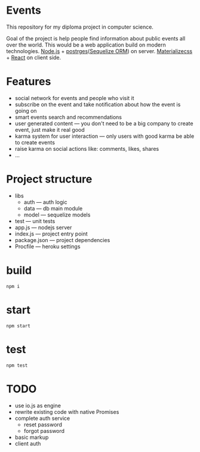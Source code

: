 Events
===

This repository for my diploma project in computer science.

Goal of the project is help people find information about public events all over the world. This would be a web application build on modern technologies. [Node.js](http://nodejs.org) + [postrges](http://www.postgresql.org)([Sequelize ORM](http://sequelizejs.com)) on server. [Materializecss](http://materializecss.com) + [React](http://facebook.github.io/react/) on client side.

Features
===
- social network for events and people who visit it
- subscribe on the event and take notification about how the event is going on
- smart events search and recommendations
- user generated content — you don't need to be a big company to create event, just make it real good
- karma system for user interaction — only users with good karma be able to create events
- raise karma on social actions like: comments, likes, shares
- ...

Project structure
===
- libs
    - auth — auth logic
    - data — db main module
    - model — sequelize models
- test — unit tests
- app.js — nodejs server
- index.js — project entry point
- package.json — project dependencies
- Procfile — heroku settings

build
==
    npm i

start
==
    npm start

test
==
    npm test

TODO
===
- use io.js as engine
- rewrite existing code with native Promises
- complete auth service
    - reset password
    - forgot password
- basic markup
- client auth
